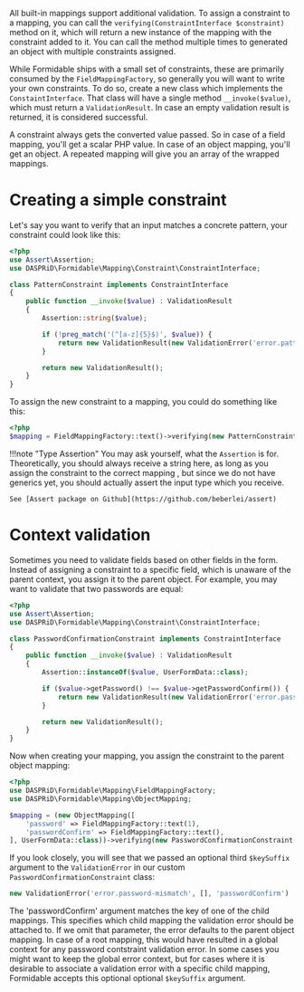 All built-in mappings support additional validation. To assign a constraint to a mapping, you can call the
`verifying(ConstraintInterface $constraint)` method on it, which will return a new instance of the mapping with the
constraint added to it. You can call the method multiple times to generated an object with multiple constraints
assigned.

While Formidable ships with a small set of constraints, these are primarily consumed by the `FieldMappingFactory`, so
generally you will want to write your own constraints. To do so, create a new class which implements the
`ConstaintInterface`. That class will have a single method `__invoke($value)`, which must return a `ValidationResult`.
In case an empty validation result is returned, it is considered successful.

A constraint always gets the converted value passed. So in case of a field mapping, you'll get a scalar PHP value. In
case of an object mapping, you'll get an object. A repeated mapping will give you an array of the wrapped mappings.

# Creating a simple constraint

Let's say you want to verify that an input matches a concrete pattern, your constraint could look like this:

```php
<?php
use Assert\Assertion;
use DASPRiD\Formidable\Mapping\Constraint\ConstraintInterface;

class PatternConstraint implements ConstraintInterface
{
    public function __invoke($value) : ValidationResult
    {
        Assertion::string($value);

        if (!preg_match('(^[a-z]{5}$)', $value)) {
            return new ValidationResult(new ValidationError('error.pattern'));
        }

        return new ValidationResult();
    }
}
```

To assign the new constraint to a mapping, you could do something like this:

```php
<?php
$mapping = FieldMappingFactory::text()->verifying(new PatternConstraint());
```

!!!note "Type Assertion"
    You may ask yourself, what the `Assertion` is for. Theoretically, you should always receive a string here, as long
    as you assign the constraint to the correct mapping , but since we do not have generics yet, you should actually
    assert the input type which you receive.

    See [Assert package on Github](https://github.com/beberlei/assert)

# Context validation

Sometimes you need to validate fields based on other fields in the form. Instead of assigning a constraint to a specific
field, which is unaware of the parent context, you assign it to the parent object. For example, you may want to validate
that two passwords are equal:

```php
<?php
use Assert\Assertion;
use DASPRiD\Formidable\Mapping\Constraint\ConstraintInterface;

class PasswordConfirmationConstraint implements ConstraintInterface
{
    public function __invoke($value) : ValidationResult
    {
        Assertion::instanceOf($value, UserFormData::class);

        if ($value->getPassword() !== $value->getPasswordConfirm()) {
            return new ValidationResult(new ValidationError('error.password-mismatch', [], 'passwordConfirm'));
        }

        return new ValidationResult();
    }
}
```

Now when creating your mapping, you assign the constraint to the parent object mapping:

```php
<?php
use DASPRiD\Formidable\Mapping\FieldMappingFactory;
use DASPRiD\Formidable\Mapping\ObjectMapping;

$mapping = (new ObjectMapping([
    'password' => FieldMappingFactory::text(1),
    'passwordConfirm' => FieldMappingFactory::text(),
], UserFormData::class))->verifying(new PasswordConfirmationConstraint());
```

If you look closely, you will see that we passed an optional third `$keySuffix` argument to the `ValidationError` in our
custom `PasswordConfirmationConstraint` class:

```php
new ValidationError('error.password-mismatch', [], 'passwordConfirm')
```

The 'passwordConfirm' argument matches the key of one of the child mappings. This specifies which child mapping the
validation error should be attached to. If we omit that parameter, the error defaults to the parent object mapping. In
case of a root mapping, this would have resulted in a global context for any password contstraint validation error. In
some cases you might want to keep the global error context, but for cases where it is desirable to associate a
validation error with a specific child mapping, Formidable accepts this optional optional `$keySuffix` argument.
